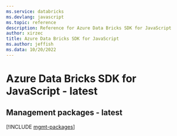 ```yaml
---
ms.service: databricks
ms.devlang: javascript
ms.topic: reference
description: Reference for Azure Data Bricks SDK for JavaScript
author: xirzec
title: Azure Data Bricks SDK for JavaScript
ms.author: jeffish
ms.data: 10/20/2022
---
```

# Azure Data Bricks SDK for JavaScript - latest

## Management packages - latest
[!INCLUDE [mgmt-packages](data-bricks-mgmt-index.md)]